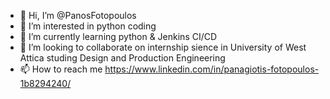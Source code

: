 - 👋 Hi, I’m @PanosFotopoulos
- 👀 I’m interested in python coding 
- 🌱 I’m currently learning python & Jenkins CI/CD 
- 💞️ I’m looking to collaborate on internship sience in University of West Attica studing Design and Production Engineering 
- 📫 How to reach me https://www.linkedin.com/in/panagiotis-fotopoulos-1b8294240/


